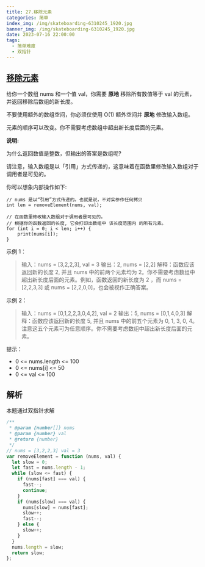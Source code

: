 ```yaml
---
title: 27.移除元素
categories: 简单
index_img: /img/skateboarding-6310245_1920.jpg
banner_img: /img/skateboarding-6310245_1920.jpg
date: 2023-07-16 22:00:00
tags:
  - 简单难度
  - 双指针
---
```


## [移除元素](https://leetcode.cn/problems/remove-element/description/)

给你一个数组 nums 和一个值 val，你需要 **原地** 移除所有数值等于 val 的元素，并返回移除后数组的新长度。

不要使用额外的数组空间，你必须仅使用 O(1) 额外空间并 **原地** 修改输入数组。

元素的顺序可以改变。你不需要考虑数组中超出新长度后面的元素。

**说明:**

为什么返回数值是整数，但输出的答案是数组呢?

请注意，输入数组是以「引用」方式传递的，这意味着在函数里修改输入数组对于调用者是可见的。

你可以想象内部操作如下:

```shell
// nums 是以“引用”方式传递的。也就是说，不对实参作任何拷贝
int len = removeElement(nums, val);

// 在函数里修改输入数组对于调用者是可见的。
// 根据你的函数返回的长度, 它会打印出数组中 该长度范围内 的所有元素。
for (int i = 0; i < len; i++) {
    print(nums[i]);
}
```

<!-- more -->

示例 1：

> 输入：nums = [3,2,2,3], val = 3
> 输出：2, nums = [2,2]
> 解释：函数应该返回新的长度 2, 并且 nums 中的前两个元素均为 2。你不需要考虑数组中超出新长度后面的元素。例如，函数返回的新长度为 2 ，而 nums = [2,2,3,3] 或 nums = [2,2,0,0]，也会被视作正确答案。

示例 2：

> 输入：nums = [0,1,2,2,3,0,4,2], val = 2
> 输出：5, nums = [0,1,4,0,3]
> 解释：函数应该返回新的长度 5, 并且 nums 中的前五个元素为 0, 1, 3, 0, 4。注意这五个元素可为任意顺序。你不需要考虑数组中超出新长度后面的元素。

提示：

- 0 <= nums.length <= 100
- 0 <= nums[i] <= 50
- 0 <= val <= 100

## 解析

本题通过双指针求解

```javascript
/**
 * @param {number[]} nums
 * @param {number} val
 * @return {number}
 */
// nums = [3,2,2,3] val = 3
var removeElement = function (nums, val) {
  let slow = 0;
  let fast = nums.length - 1;
  while (slow <= fast) {
    if (nums[fast] === val) {
      fast--;
      continue;
    }
    if (nums[slow] === val) {
      nums[slow] = nums[fast];
      slow++;
      fast--;
    } else {
      slow++;
    }
  }
  nums.length = slow;
  return slow;
};
```
